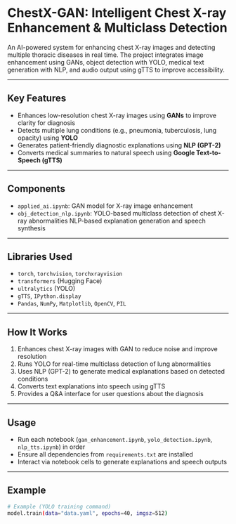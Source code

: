 # ChestX-GAN: Intelligent Chest X-ray Enhancement & Multiclass Detection  

An AI-powered system for enhancing chest X-ray images and detecting multiple thoracic diseases in real time. The project integrates image enhancement using GANs, object detection with YOLO, medical text generation with NLP, and audio output using gTTS to improve accessibility.

---

## Key Features  

- Enhances low-resolution chest X-ray images using **GANs** to improve clarity for diagnosis  
- Detects multiple lung conditions (e.g., pneumonia, tuberculosis, lung opacity) using **YOLO**  
- Generates patient-friendly diagnostic explanations using **NLP (GPT-2)**  
- Converts medical summaries to natural speech using **Google Text-to-Speech (gTTS)**  
  

---

## Components  

- `applied_ai.ipynb`: GAN model for X-ray image enhancement  
- `obj_detection_nlp.ipynb`: YOLO-based multiclass detection of chest X-ray abnormalities  NLP-based explanation generation and speech synthesis    

---

## Libraries Used  

- `torch`, `torchvision`, `torchxrayvision`  
- `transformers` (Hugging Face)  
- `ultralytics` (YOLO)  
- `gTTS`, `IPython.display`  
- `Pandas`, `NumPy`, `Matplotlib`, `OpenCV`, `PIL`  

---

## How It Works  

1. Enhances chest X-ray images with GAN to reduce noise and improve resolution  
2. Runs YOLO for real-time multiclass detection of lung abnormalities  
3. Uses NLP (GPT-2) to generate medical explanations based on detected conditions  
4. Converts text explanations into speech using gTTS  
5. Provides a Q&A interface for user questions about the diagnosis  

---

## Usage  

- Run each notebook (`gan_enhancement.ipynb`, `yolo_detection.ipynb`, `nlp_tts.ipynb`) in order  
- Ensure all dependencies from `requirements.txt` are installed  
- Interact via notebook cells to generate explanations and speech outputs  

---

## Example  

```bash
# Example (YOLO training command)
model.train(data="data.yaml", epochs=40, imgsz=512)
